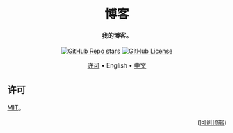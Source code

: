 <!-- Title -->
<a name="readme-top"></a>
<div align="center">
  <h1>博客</h1>

  <h4>我的博客。</h4>

  <p>
    <a href="stargazers"><img alt="GitHub Repo stars" src="https://img.shields.io/github/stars/Charlott2/charlott2.github.io?style=flat"></a>
    <a href="LICENSE"><img alt="GitHub License" src="https://img.shields.io/github/license/Charlott2/charlott2.github.io"></a>
  </p>

  <p>
    <a href="#license">许可</a> •
    English •
    <a href="README_CN.md">中文</a>
  </p>
</div>

<!-- 许可 -->
## 许可

[MIT](LICENSE)。

<p align="right">(<a href="#readme-top">回到顶部</a>)</p>
